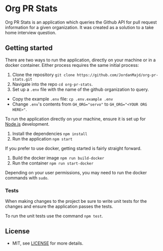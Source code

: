 # Org PR Stats

Org PR Stats is an application which queries the Github API for pull request information for a given organization. It was created as a solution to a take home interview question.

## Getting started

There are two ways to run the application, directly on your machine or in a docker container. Either process requires the same initial process:

1. Clone the repository `git clone https://github.com/JordanMajd/org-pr-stats.git`
1. Navigate into the repo `cd org-pr-stats`.
1. Set up a `.env` file with the name of the github organization to query.
  - Copy the example `.env` file: `cp .env.example .env`
  - Change `.env`'s contents from `GH_ORG="servo"` to `GH_ORG="<YOUR ORG HERE>"`.

To run the application directly on your machine, ensure it is set up for [Node.js][node] development.

1. Install the dependencies `npm install`
1. Run the application `npm start`

If you prefer to use docker, getting started is fairly straight forward.

1. Build the docker image `npm run build-docker`
1. Run the container `npm run start-docker`

Depending on your user permissions, you may need to run the docker commands with `sudo`.

### Tests

When making changes to the project be sure to write unit tests for the changes and  ensure the application passes the tests.

To run the unit tests use the command `npm test`.

## License

- MIT, see [LICENSE](/LICENSE) for more details.

[node]: https://nodejs.org/en/
